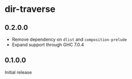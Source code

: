 # dir-traverse

## 0.2.0.0

  * Remove dependency on `dlist` and `composition-prelude`
  * Expand support through GHC 7.0.4

## 0.1.0.0

Initial release
